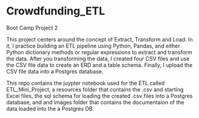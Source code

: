 # Crowdfunding_ETL
Boot Camp Project 2 

This project centers around the concept of Extract, Transform and Load. 
In it, I practice building an ETL pipeline using Python, Pandas, and either Python dictionary methods or regular expressions to extract and transform the data. After you transforming the data, I created four CSV files and use the CSV file data to create an ERD and a table schema. Finally, I upload the CSV file data into a Postgres database. 

This repo contains the juypter notebook used for the ETL called ETL_Mini_Project, a resources folder that contains the .csv and starting Excel files, the sql schema for loading the created .csv files into a Postgres database, and and images folder that contains the documentaion of the data loaded into the a Postgres DB.
